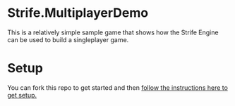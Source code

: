 # Strife.MultiplayerDemo
This is a relatively simple sample game that shows how the Strife Engine can be used to build a singleplayer game.

# Setup
You can fork this repo to get started and then [follow the instructions here to get setup.](https://github.com/Strife-AI/Strife.Engine)
